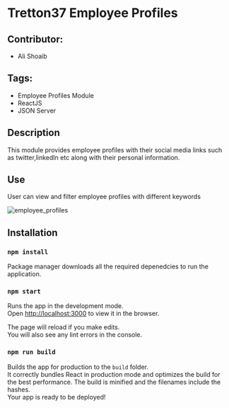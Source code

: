 # Tretton37 Employee Profiles 

## Contributor:
- Ali Shoaib

## Tags:
- Employee Profiles Module
- ReactJS
- JSON Server 


## Description
 This module provides employee profiles with their social media links such as twitter,linkedIn etc along with their personal information.

## Use
 User can view and filter employee profiles with different keywords

![employee_profiles](https://user-images.githubusercontent.com/73391572/140187100-cbd18d31-a9d3-4c06-b41e-18f243e56f13.png)


## Installation

### `npm install`
 Package manager downloads all the required depenedcies to run the application.

### `npm start`

Runs the app in the development mode.<br />
Open [http://localhost:3000](http://localhost:3000) to view it in the browser.

The page will reload if you make edits.<br />
You will also see any lint errors in the console.


### `npm run build`

Builds the app for production to the `build` folder.<br />
It correctly bundles React in production mode and optimizes the build for the best performance.
The build is minified and the filenames include the hashes.<br />
Your app is ready to be deployed!




